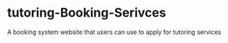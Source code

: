 # tutoring-Booking-Serivces
A booking system website that users can use to apply for tutoring services
